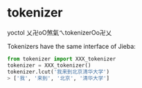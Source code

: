 # tokenizer

yoctol 乂卍oO煞氣ㄟtokenizerOo卍乂

Tokenizers have the same interface of Jieba:

```python
from tokenizer import XXX_tokenizer
tokenizer = XXX_tokenizer()
tokenizer.lcut('我来到北京清华大学')
> ['我', '来到', '北京', '清华大学']
```
